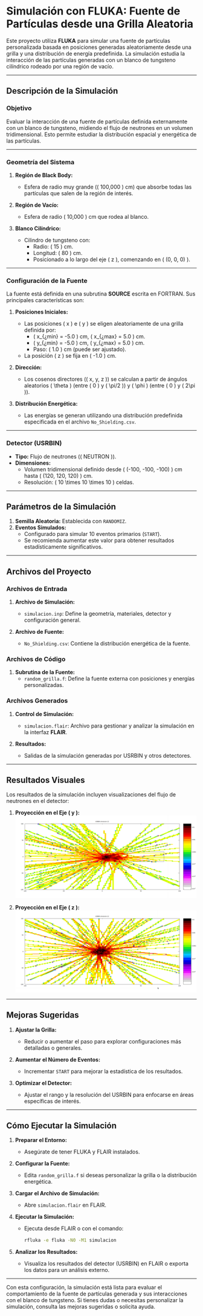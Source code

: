 # **Simulación con FLUKA: Fuente de Partículas desde una Grilla Aleatoria**

Este proyecto utiliza **FLUKA** para simular una fuente de partículas personalizada basada en posiciones generadas aleatoriamente desde una grilla y una distribución de energía predefinida. La simulación estudia la interacción de las partículas generadas con un blanco de tungsteno cilíndrico rodeado por una región de vacío.

---

## **Descripción de la Simulación**

### **Objetivo**
Evaluar la interacción de una fuente de partículas definida externamente con un blanco de tungsteno, midiendo el flujo de neutrones en un volumen tridimensional. Esto permite estudiar la distribución espacial y energética de las partículas.

---

### **Geometría del Sistema**

1. **Región de Black Body:**
   - Esfera de radio muy grande (\( 100,000 \) cm) que absorbe todas las partículas que salen de la región de interés.

2. **Región de Vacío:**
   - Esfera de radio \( 10,000 \) cm que rodea al blanco.

3. **Blanco Cilíndrico:**
   - Cilindro de tungsteno con:
     - Radio: \( 15 \) cm.
     - Longitud: \( 80 \) cm.
     - Posicionado a lo largo del eje \( z \), comenzando en \( (0, 0, 0) \).

---

### **Configuración de la Fuente**

La fuente está definida en una subrutina **SOURCE** escrita en FORTRAN. Sus principales características son:

1. **Posiciones Iniciales:**
   - Las posiciones \( x \) e \( y \) se eligen aleatoriamente de una grilla definida por:
     - \( x_{¿min} = -5.0 \) cm, \( x_{¿max} = 5.0 \) cm.
     - \( y_{¿min} = -5.0 \) cm, \( y_{¿max} = 5.0 \) cm.
     - Paso: \( 1.0 \) cm (puede ser ajustado).
   - La posición \( z \) se fija en \( -1.0 \) cm.

2. **Dirección:**
   - Los cosenos directores (\( x, y, z \)) se calculan a partir de ángulos aleatorios \( \theta \) (entre \( 0 \) y \( \pi/2 \)) y \( \phi \) (entre \( 0 \) y \( 2\pi \)).

3. **Distribución Energética:**
   - Las energías se generan utilizando una distribución predefinida especificada en el archivo `No_Shielding.csv`.

---

### **Detector (USRBIN)**

- **Tipo:** Flujo de neutrones (\( NEUTRON \)).
- **Dimensiones:**
  - Volumen tridimensional definido desde \( (-100, -100, -100) \) cm hasta \( (120, 120, 120) \) cm.
  - Resolución: \( 10 \times 10 \times 10 \) celdas.

---

## **Parámetros de la Simulación**

1. **Semilla Aleatoria:** Establecida con `RANDOMIZ`.
2. **Eventos Simulados:**
   - Configurado para simular 10 eventos primarios (`START`).
   - Se recomienda aumentar este valor para obtener resultados estadísticamente significativos.

---

## **Archivos del Proyecto**

### **Archivos de Entrada**

1. **Archivo de Simulación:**
   - `simulacion.inp`: Define la geometría, materiales, detector y configuración general.

2. **Archivo de Fuente:**
   - `No_Shielding.csv`: Contiene la distribución energética de la fuente.

### **Archivos de Código**

1. **Subrutina de la Fuente:**
   - `random_grilla.f`: Define la fuente externa con posiciones y energías personalizadas.

### **Archivos Generados**

1. **Control de Simulación:**
   - `simulacion.flair`: Archivo para gestionar y analizar la simulación en la interfaz **FLAIR**.

2. **Resultados:**
   - Salidas de la simulación generadas por USRBIN y otros detectores.

---

## **Resultados Visuales**

Los resultados de la simulación incluyen visualizaciones del flujo de neutrones en el detector:

1. **Proyección en el Eje \( y \):**
   ![Fluencia Proyección Eje Y](fluencia_proyeccion_eje_y.png)

2. **Proyección en el Eje \( z \):**
   ![Fluencia Proyección Eje Z](fluencia_proyeccion_eje_Z.png)

---

## **Mejoras Sugeridas**

1. **Ajustar la Grilla:**
   - Reducir o aumentar el paso para explorar configuraciones más detalladas o generales.

2. **Aumentar el Número de Eventos:**
   - Incrementar `START` para mejorar la estadística de los resultados.

3. **Optimizar el Detector:**
   - Ajustar el rango y la resolución del USRBIN para enfocarse en áreas específicas de interés.

---

## **Cómo Ejecutar la Simulación**

1. **Preparar el Entorno:**
   - Asegúrate de tener FLUKA y FLAIR instalados.

2. **Configurar la Fuente:**
   - Edita `random_grilla.f` si deseas personalizar la grilla o la distribución energética.

3. **Cargar el Archivo de Simulación:**
   - Abre `simulacion.flair` en FLAIR.

4. **Ejecutar la Simulación:**
   - Ejecuta desde FLAIR o con el comando:
     ```bash
     rfluka -e fluka -N0 -M1 simulacion
     ```

5. **Analizar los Resultados:**
   - Visualiza los resultados del detector (USRBIN) en FLAIR o exporta los datos para un análisis externo.

---

Con esta configuración, la simulación está lista para evaluar el comportamiento de la fuente de partículas generada y sus interacciones con el blanco de tungsteno. Si tienes dudas o necesitas personalizar la simulación, consulta las mejoras sugeridas o solicita ayuda.
